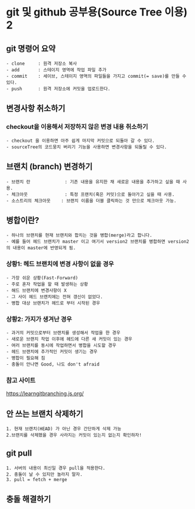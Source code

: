 # git 및 github 공부용(Source Tree 이용) 2

## git 명령어 요약
    - clone     : 원격 저장소 복사
    - add       : 스테이지 영역에 작업 파일 추가
    - commit    : 세이브, 스테이지 영역의 파일들을 가지고 commit(= save)를 만들 수 있다.
    - push      : 원격 저장소에 커밋을 업로드한다.

## 변경사항 취소하기
### checkout을 이용해서 저장하지 않은 변경 내용 취소하기
    - checkout 을 이용하면 아주 쉽게 마지막 커밋으로 되돌아 갈 수 있다.
    - sourceTree의 코드뭉치 버리기 기능을 사용하면 변경사항을 되돌릴 수 있다.

## 브랜치 (branch) 변경하기
    - 브랜치 란             : 기존 내용을 유지한 채 새로운 내용을 추가하고 싶을 때 사용.
    - 체크아웃              : 특정 프랜치(혹은 커밋)으로 돌아가고 싶을 때 사용.
    - 소스트리의 체크아웃    : 브랜치 이름을 더블 클릭하는 것 만으로 체크아웃 가능.

## 병합이란?
    - 하나의 브랜치를 현재 브랜치와 합치는 것을 병합(merge)라고 합니다. 
    - 예를 들어 헤드 브랜치가 master 이고 여기서 version2 브랜치를 병합하면 version2의 내용이 master에 반영되게 됨.

### 상황1: 헤드 브랜치에 변경 사항이 없을 경우
    - 가장 쉬운 상황(Fast-Forward)
    - 주로 혼자 작업을 할 때 발생하는 상황
    - 해드 브랜치에 변경사항이 X
    - 그 사이 헤드 브랜치에는 전혀 갱신이 없었다.
    - 병합 대상 브랜치가 헤드로 부터 시작된 경우

### 상황2: 가지가 생겨난 경우
    - 과거의 커밋으로부터 브랜치를 생성해서 작업을 한 경우
    - 새로운 브랜치 작업 이후에 헤드에 다른 새 커밋이 있는 경우
    - 여러 브랜치를 동시에 작업하면서 병합을 시도할 경우
    - 헤드 브랜치에 추가적인 커밋이 생기는 경우
    - 병합이 필요해 짐
    - 충돌이 안나면 Good, 나도 don't afraid

### 참고 사이트
https://learngitbranching.js.org/


## 안 쓰는 브랜치 삭제하기
    1. 현재 브랜치(HEAD) 가 아닌 경우 간단하게 삭제 가능
    2.브랜치를 삭제했을 경우 사라지는 커밋이 있는지 없는지 확인하자!

## git pull
    1. 서버의 내용이 최신일 경우 pull을 적용한다.
    2. 충돌이 날 수 있지만 놀라지 말자.
    3. pull = fetch + merge

## 충돌 해결하기